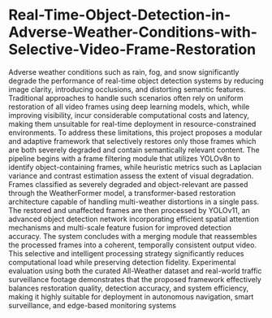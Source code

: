 # Real-Time-Object-Detection-in-Adverse-Weather-Conditions-with-Selective-Video-Frame-Restoration
Adverse weather conditions such as rain, fog, and snow significantly degrade the
performance of real-time object detection systems by reducing image clarity, introducing
occlusions, and distorting semantic features. Traditional approaches to handle such scenarios
often rely on uniform restoration of all video frames using deep learning models, which, while
improving visibility, incur considerable computational costs and latency, making them
unsuitable for real-time deployment in resource-constrained environments. To address these
limitations, this project proposes a modular and adaptive framework that selectively restores
only those frames which are both severely degraded and contain semantically relevant content.
The pipeline begins with a frame filtering module that utilizes YOLOv8n to identify
object-containing frames, while heuristic metrics such as Laplacian variance and contrast
estimation assess the extent of visual degradation. Frames classified as severely degraded and
object-relevant are passed through the WeatherFormer model, a transformer-based restoration
architecture capable of handling multi-weather distortions in a single pass. The restored and
unaffected frames are then processed by YOLOv11, an advanced object detection network
incorporating efficient spatial attention mechanisms and multi-scale feature fusion for
improved detection accuracy.
The system concludes with a merging module that reassembles the processed frames
into a coherent, temporally consistent output video. This selective and intelligent processing
strategy significantly reduces computational load while preserving detection fidelity.
Experimental evaluation using both the curated All-Weather dataset and real-world traffic
surveillance footage demonstrates that the proposed framework effectively balances restoration
quality, detection accuracy, and system efficiency, making it highly suitable for deployment in
autonomous navigation, smart surveillance, and edge-based monitoring systems
